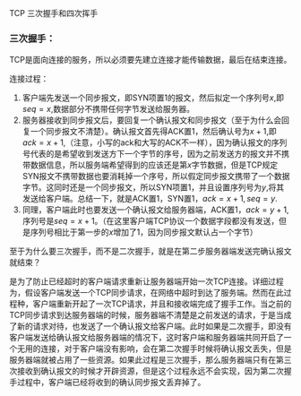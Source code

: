 TCP 三次握手和四次挥手

### 三次握手：

TCP是面向连接的服务，所以必须要先建立连接才能传输数据，最后在结束连接。

连接过程：

1. 客户端先发送一个同步报文，即SYN项置1的报文，然后拟定一个序列号$x$,即$seq=x$,数据部分不携带任何字节发送给服务器。
2. 服务器接收到同步报文后，要回复一个确认报文和同步报文（至于为什么会回复一个同步报文不清楚）。确认报文首先得ACK置1，然后确认号为$x+1$,即$ack= x+1$,（注意，小写的ack和大写的ACK不一样），因为确认报文的序列号代表的是希望收到发送方下一个字节的序号，因为之前发送方的报文并不携带数据信息，所以服务端希望得到的应该还是第$x$字节数据，但是TCP规定SYN报文不携带数据也要消耗掉一个序号，所以假定同步报文携带了一个数据字节。这同时还是一个同步报文，所以SYN项置1，并且设置序列号为$y$,将其发送给客户端。总结一下，就是ACK置1，SYN置1，$ack = x+ 1,seq = y$.
3. 同理，客户端此时也要发送一个确认报文给服务器端，ACK置1，$ack = y+1$, 序列号是$seq = x+1$。（在这里客户端TCP协议一个数据字段都没有发送，但是序列号相比于第一步的$x$增加了1，因为同步报文默认占一个字节）

至于为什么要三次握手，而不是二次握手，就是在第二步服务器端发送完确认报文就结束？

是为了防止已经超时的客户端请求重新让服务器端开始一次TCP连接。详细过程为，假设客户端发送一个TCP同步请求，在网络中超时到达了服务端。然而在此过程种，客户端重新开起了一次TCP请求，并且和接收端完成了握手工作。当之前的TCP同步请求到达服务器端的时候，服务器端不清楚是之前发送的请求，于是当成了新的请求对待，也发送了一个确认报文给客户端。此时如果是二次握手，即没有客户端发送给确认报文给服务器端的情况下，这时客户端和服务器端共同开启了一个无用的连接，对于客户端没有影响，会在第二次握手时候将确认报文丢失，但是服务器端就被占用了一些资源。如果此过程是三次握手，那么服务器端只有在第三次接收到确认报文的时候才开辟资源，但是这个过程永远不会实现，因为第二次握手过程中，客户端已经将收到的确认同步报文丢弃掉了。


